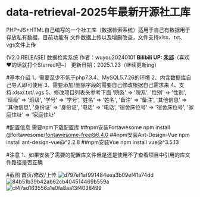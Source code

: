 # data-retrieval-2025年最新开源社工库
PHP+JS+HTML自己编写的一个社工库（数据检索系统）适用于自己有数据用于存放私有数据，目前功能有 文件数据上传以及增删改查，文件支持xlsx、txt、vgs文件上传

(V2.0.RELEASE) 数据检索系统
作者：wuyou20240101
**Bilibili UP: [禾邧](https://space.bilibili.com/1668035101?spm_id_from=333.1007.0.0)**（喜欢❤的话就打个Starred吧~）
更新日期：2025.1.23（继续更新ing）

#基本介绍
1、需要至少不低于php7.3.4、MySQL5.7.26的环境
2、内含数据库自己导入即可使用
3、需要添加/删除字段的需要自己修改根据自己需求来
4、支持.xlsx/.txt/.vgs
5、修改项目列表头参考下面
        '院系' => '院系',
        '性别' => '性别',
        '班级' => '班级',
        '学号' => '学号',
        '姓名' => '姓名',
        '备注' => '备注',
        '其他信息' => '其他信息',
        '身份证' => '身份证',
        '电话' => '电话',
        '宿舍床位号' => '宿舍床位号',
        '家庭住址' => '家庭住址'


#配置信息
需要npm下载配置库
##npm安装Fortawesome
npm install @fortawesome/fontawesome-free@6.4.0
##npm安装Ant-Design-Vue
npm install ant-design-vue@^2.2.8
##npm安装Vue
npm install vue@^3.5.13

#注意
1、如果安装了需要的配置库文件但是还是使用不了查看项目中引用的库文件路径是否正确

#截图
首页/修改/上传
![d797ef1af991484eea3b09ef41a74dd](https://github.com/user-attachments/assets/aba8f61f-20ff-4356-9135-2ec2800f7178)
![84b51b39b42ab62cb404514469b559a](https://github.com/user-attachments/assets/84caba64-1c4d-49f7-a24b-d9a25e42f7d8)
![cf47ad163556a1e0fa8aa13f4038499](https://github.com/user-attachments/assets/e358f48e-3525-4b0b-84ad-b3a7601bd064)


































